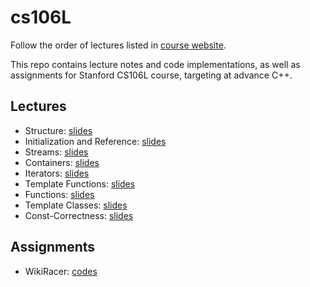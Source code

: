# cs106L

Follow the order of lectures listed in [course website](http://web.stanford.edu/class/cs106l/lectures.html).

This repo contains lecture notes and code implementations, as well as assignments for Stanford CS106L course, targeting at advance C++.

## Lectures
- Structure: [slides](http://web.stanford.edu/class/cs106l/lectures/WL2-Structures.pdf) 
- Initialization and Reference: [slides](http://web.stanford.edu/class/cs106l/lectures/WLecture_3_Init_and_Ref.pdf)
- Streams: [slides](http://web.stanford.edu/class/cs106l/lectures/WL4_Streams.pdf)
- Containers: [slides](http://web.stanford.edu/class/cs106l/lectures/WL5_Containers.pdf)
- Iterators: [slides](http://web.stanford.edu/class/cs106l/lectures/WL6_Iterators.pdf)
- Template Functions: [slides](http://web.stanford.edu/class/cs106l/lectures/WL7_Templates.pdf)
- Functions: [slides](http://web.stanford.edu/class/cs106l/lectures/WL8_Functions.pdf)
- Template Classes: [slides](http://web.stanford.edu/class/cs106l/lectures/WL10_Temp_classes.pdf)
- Const-Correctness: [slides](http://web.stanford.edu/class/cs106l/lectures/WL11_Const.pdf)

## Assignments
- WikiRacer: [codes](./02_WikiRacer/WikiRacer/src)
